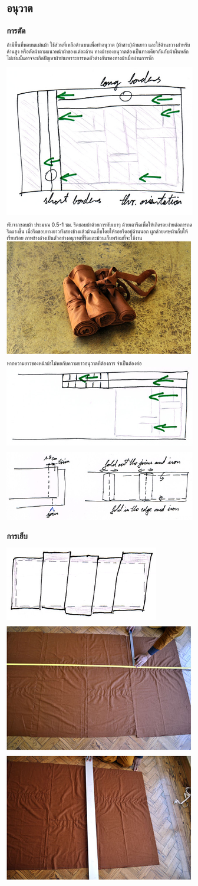 # อนุวาต

## การตัด
ถ้ามีพื้นที่พอบนแผ่นผ้า ใช้ส่วนที่เหลือด้านบนเพื่อทำอนุวาต (ผ้าสาบ)ด้านยาว และใช้ด้านขวางสำหรับด้านสูง หรือตัดผ้าตามแนวหน้าผ้าของแต่ละด้าน ทางผ้าของอนุวาตต้องเป็นทางเดียวกันกับผ้าผืนหลัก ไม่เช่นนั้นอาจจะเกิดปัญหาผ้าย่นเพราะการหดตัวต่างกันของทางผ้าเมื่อผ่านการซัก

![borders vertical](/img/sanghati/figures/border-orientation-vertical.jpg)

พับจากขอบผ้า ประมาณ 0.5-1 ซม. รีดชอบผ้าด้วยการทับเบาๆ ด้วยเตารีดเพื่อให้เกิดรอยง่ายต่อการกดรีดแรงขึ้น เมื่อรีดขอบทางยาวทังสองข้างแล้วม้วนเก็บโดยให้รอยรีดอยู่ด้านนอก ผูกด้วยเศษผ้าเก็บให้เรียบร้อย ภาพข้างล่างเป้นตัวอย่างอนุวาตที่รีดและม้วนเก็บพร้อมที่จะใช้งาน
[![borders rolled up](/img/sanghati/photos/borders-rolled-up-w500.jpg)](/img/sanghati/photos/borders-rolled-up-orig.jpg)

หากความยาวของหน้าผ้าไม่พอกับความยาวอนุวาตทีต้องการ จำเป็นต้องต่อ
![borders horizontal](/img/sanghati/figures/border-orientation-horizontal.jpg)

![border cut and join](/img/sanghati/figures/border-cut-and-join.jpg)

## การเย็บ

![trim area](/img/borders/figures/trim-area.jpg)

[![mark trim area long sides](/img/borders/photos/mark-trim-area-w500.jpg)](/img/borders/photos/mark-trim-area-orig.jpg)

[![mark trim area short sides](/img/borders/photos/mark-trim-area-side-w500.jpg)](/img/borders/photos/mark-trim-area-side-orig.jpg)


